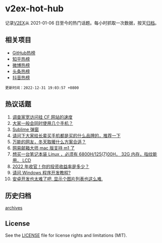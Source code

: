 # v2ex-hot-hub

 记录[V2EX](https://www.v2ex.com/)从 2021-01-06 日至今的热门话题。每小时抓取一次数据，按天[归档](archives)。
 
 ## 相关项目

- [GitHub热榜](https://github.com/snaildev/github-hot-hub)
- [知乎热榜](https://github.com/snaildev/zhihu-hot-hub)
- [微博热榜](https://github.com/snaildev/weibo-hot-hub)
- [头条热榜](https://github.com/snaildev/toutiao-hot-hub)
- [抖音热榜](https://github.com/snaildev/douyin-hot-hub)


 `更新时间：2022-12-31 19:03:57 +0800`

## 热议话题

1. [调查家宽访问挂 CF 网站的速度](https://www.v2ex.com/t/905693)
1. [大家一般会同时使用几个手机？](https://www.v2ex.com/t/905682)
1. [Sublime 弹窗](https://www.v2ex.com/t/905745)
1. [请问下大家给长辈买手机都是买的什么品牌的，推荐一下](https://www.v2ex.com/t/905758)
1. [万能的网友，冬天取暖什么方案合适？](https://www.v2ex.com/t/905674)
1. [网易邮箱大师 mac 版支持 m1 了](https://www.v2ex.com/t/905746)
1. [想买一台笔记本装 Linux ，必须有 6800H/125(7)00H， 32G 内存，指纹能用， LCD](https://www.v2ex.com/t/905767)
1. [2022 年收官！你的投资收益率是多少？](https://www.v2ex.com/t/905668)
1. [请问 Windows 程序开发教程?](https://www.v2ex.com/t/905690)
1. [安卓开发也太难了吧, 显示个图片列表也这么难.](https://www.v2ex.com/t/905673)

## 历史归档

[archives](archives)

## License

See the [LICENSE](LICENSE) file for license rights and limitations (MIT).
